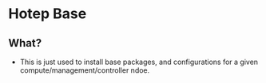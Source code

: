 # Hotep Base

## What? 
* This is just used to install base packages, and configurations for a given compute/management/controller ndoe.
